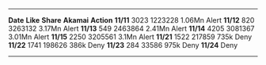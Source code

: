   ----------- ---------- ----------- ------------ ------------
  **Date**    **Like**   **Share**   **Akamai**   **Action**
  **11/11**   3023       1223228     1.06Mn       Alert
  **11/12**   820        3263132     3.17Mn       Alert
  **11/13**   549        2463864     2.41Mn       Alert
  **11/14**   4205       3081367     3.01Mn       Alert
  **11/15**   2250       3205561     3.1Mn        Alert
  **11/21**   1522       217859      735k         Deny
  **11/22**   1741       198626      386k         Deny
  **11/23**   284        33586       975k         Deny
  **11/24**                                       Deny
  ----------- ---------- ----------- ------------ ------------
